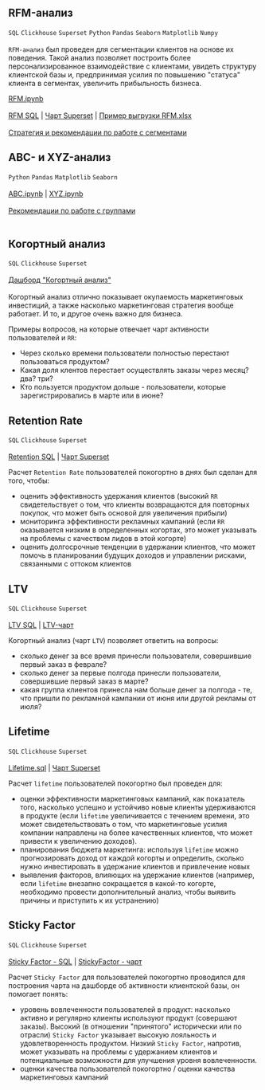 ## RFM-анализ
`SQL` `Clickhouse` `Superset` `Python` `Pandas` `Seaborn` `Matplotlib` `Numpy` <br><br>
`RFM-анализ` был проведен для сегментации клиентов на основе их поведения. Такой анализ позволяет построить более персонализированное взаимодействие с клиентами, увидеть структуру клиентской базы и, предпринимая усилия по повышению "статуса" клиента в сегментах, увеличить прибыльность бизнеса. <br>
 
[RFM.ipynb](https://github.com/annapavlovads/DA_portfolio/blob/main/abc_xyz_rfm_ltv_cohorts/clients_rest/RFM_pandas/RFM_pandas.ipynb)<br><br>
[RFM SQL](https://github.com/annapavlovads/DA_portfolio/blob/main/abc_xyz_rfm_ltv_cohorts/clients_rest/RFM_sql/RFM_request.sql) | 
[Чарт Superset](https://drive.google.com/file/d/19gN3bHp19ePkfJJ2K1sd7dergSzEQlQO/view?usp=drive_link) | 
[Пример выгрузки RFM.xlsx](https://github.com/annapavlovads/DA_portfolio/raw/main/abc_xyz_rfm_ltv_cohorts/clients_rest/RFM_sql/sample_rfm_request.xlsx)<br><br>
[Стратегия и рекомендации по работе с сегментами](https://github.com/annapavlovads/DA_portfolio/blob/main/abc_xyz_rfm_ltv_cohorts/clients_rest/RFM_sql/RFM_advice.md)

## ABC- и XYZ-анализ
`Python` `Pandas` `Matplotlib` `Seaborn` <br><br>
[ABC.ipynb](https://github.com/annapavlovads/DA_portfolio/blob/main/abc_xyz_rfm_ltv_cohorts/goods_rest/ABC_pandas.ipynb) | 
[XYZ.ipynb](https://github.com/annapavlovads/DA_portfolio/blob/main/abc_xyz_rfm_ltv_cohorts/goods_rest/XYZ_pandas.ipynb) <br><br>
[Рекомендации по работе с группами](https://github.com/annapavlovads/DA_portfolio/blob/main/abc_xyz_rfm_ltv_cohorts/goods_rest/abc_xyz_advice.md)<br><br>

## Когортный анализ
`SQL` `Clickhouse` `Superset` <br><br>
[Дашборд "Когортный анализ"](https://drive.google.com/file/d/1dRhG_0Fvu3KK26tUaAO3wwXrvdwB_pNO/view?usp=drive_link)<br><br>
Когортный анализ отлично показывает окупаемость маркетинговых инвестиций, а также насколько маркетинговая стратегия вообще работает. И то, и другое очень важно для бизнеса. <br>

Примеры вопросов, на которые отвечает чарт активности пользователей и `RR`:
- Через сколько времени пользователи полностью перестают пользоваться продуктом?
- Какая доля клентов перестает осуществлять заказы через месяц? два? три?
- Кто пользуется продуктом дольше - пользователи, которые зарегистрировались в марте или в июне?

## Retention Rate
`SQL` `Clickhouse` `Superset` <br><br>
[Retention SQL](https://github.com/annapavlovads/DA_portfolio/blob/main/dashboards/pl_kpi/%D0%A1%D1%80%D0%B5%D0%B4%D0%BD%D0%B8%D0%B9%20RR-N-days.sql) 
| [Чарт Superset](https://drive.google.com/file/d/1ZIJYwojLrJBau7F94nrOYqO_GILulwRO/view?usp=drive_link)<br>
 
Расчет `Retention Rate` пользователей покогортно в днях был сделан для того, чтобы:
- оценить эффективность удержания клиентов (высокий `RR` свидетельствует о том, что клиенты возвращаются для повторных покупок, что может быть основой для увеличения прибыли)
- мониторинга эффективности рекламных кампаний (если `RR` оказывается низким в определенных когортах, это может указывать на проблемы с качеством лидов в этой когорте) 
- оценить долгосрочные тенденции в удержании клиентов, что может помочь в планировании будущих доходов и управлении рисками, связанными с оттоком клиентов <br>

## LTV
`SQL` `Clickhouse` `Superset` <br><br>
[LTV SQL](https://github.com/annapavlovads/DA_portfolio/blob/main/dashboards/pl_cohorts_db/ltv.sql) 
| [LTV-чарт](https://drive.google.com/file/d/1yGfa4xbtTKpSCLWajFtiSvCfnuH3j71q/view?usp=drive_link)<br>
 
Когортный анализ (чарт `LTV`) позволяет ответить на вопросы:
- сколько денег за все время принесли пользователи, совершившие первый заказ в феврале?
- сколько денег за первые полгода принесли пользователи, совершившие первый заказ в марте?
- какая группа клиентов принесла нам больше денег за полгода - те, что пришли по рекламной кампании от июня или другой рекламы от июля?

## Lifetime
`SQL` `Clickhouse` `Superset` <br><br>
[Lifetime.sql](https://github.com/annapavlovads/DA_portfolio/blob/main/abc_xyz_rfm_ltv_cohorts/clients_rest/cohorts_lifetime_sql/lifetime_days.sql) |
[Чарт Superset](https://drive.google.com/file/d/1yIfqzxUtB88kXQVqtG85gJ8tGoULVbNR/view?usp=drive_link)<br>
 
Расчет `lifetime` пользователей покогортно был проведен для: 
- оценки эффективности маркетинговых кампаний, как показатель того, насколько успешно и устойчиво новые клиенты удерживаются в продукте (если `lifetime` увеличивается с течением времени, это может свидетельствовать о том, что маркетинговые усилия компании направлены на более качественных клиентов, что может привести к увеличению доходов).
- планирования бюджета маркетинга: используя `lifetime` можно прогнозировать доход от каждой когорты и определить, сколько нужно инвестировать в удержание клиентов и привлечение новых
- выявления факторов, влияющих на удержание клиентов (например, если `lifetime` внезапно сокращается в какой-то когорте, необходимо провести дополнительный анализ, чтобы выявить причины и приступить к их устранению) <br>

## Sticky Factor
`SQL` `Clickhouse` `Superset` <br><br>
[Sticky Factor - SQL](https://github.com/annapavlovads/DA_portfolio/blob/main/dashboards/pl_kpi/%D0%94%D0%B8%D0%BD%D0%B0%D0%BC%D0%B8%D0%BA%D0%B0%20Sticky%20Factor.sql) | [StickyFactor - чарт](https://drive.google.com/file/d/1P4sWCA-KW-7XKQ_kl5599zgt4IWrsD0V/view?usp=drive_link) <br>

Расчет `Sticky Factor` для пользователей покогортно проводился для построения чарта на дашборде об активности клиентской базы, он помогает понять:
- уровень вовлеченности пользователей в продукт: насколько активно и регулярно клиенты используют продукт (совершают заказы). Высокий (в отношении "принятого" исторически или по отрасли) `Sticky Factor` указывает высокую лояльность и удовлетворенность продуктом. Низкий `Sticky Factor`, напротив, может указывать на проблемы с удержанием клиентов и потенциальные возможности для улучшения уровня вовлеченности.
- оценки качества пользователей покогортно / оценки качества маркетинговых кампаний <br>
